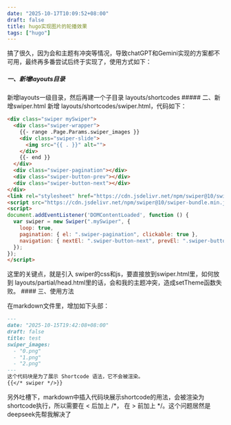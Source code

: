 ```yaml
---
date: "2025-10-17T10:09:52+08:00"
draft: false
title: hugo实现图片的轮播效果
tags: ["hugo"]
---
```


搞了很久，因为会和主题有冲突等情况，导致chatGPT和Gemini实现的方案都不可用，最终再多番尝试后终于实现了，使用方式如下：
<!--more-->
##### 一、新增layouts目录

新增layouts一级目录，然后再建一个子目录 layouts/shortcodes
\##### 二、新增swiper.html
新增 layouts/shortcodes/swiper.html，代码如下：

``` html
<div class="swiper mySwiper">
  <div class="swiper-wrapper">
    {{- range .Page.Params.swiper_images }}
    <div class="swiper-slide">
      <img src="{{ . }}" alt="">
    </div>
    {{- end }}
  </div>
  <div class="swiper-pagination"></div>
  <div class="swiper-button-prev"></div>
  <div class="swiper-button-next"></div>
</div>
<link rel="stylesheet" href="https://cdn.jsdelivr.net/npm/swiper@10/swiper-bundle.min.css" />
<script src="https://cdn.jsdelivr.net/npm/swiper@10/swiper-bundle.min.js"></script>
<script>
document.addEventListener('DOMContentLoaded', function () {
  var swiper = new Swiper(".mySwiper", {
    loop: true,
    pagination: { el: ".swiper-pagination", clickable: true },
    navigation: { nextEl: ".swiper-button-next", prevEl: ".swiper-button-prev" },
  });
});
</script>
```

这里的关键点，就是引入 swiper的css和js，要直接放到swiper.html里，如何放到 layouts/partial/head.html里的话，会和我的主题冲突，造成setTheme函数失败。
\#### 三、使用方法

在markdown文件里，增加如下头部：

```markdown
---
date: "2025-10-15T19:42:08+08:00"
draft: false
title: test
swiper_images:
  - "0.png"
  - "1.png"
  - "2.png"
---
这个代码块是为了展示 Shortcode 语法，它不会被渲染。
{{</* swiper */>}}
```

另外吐槽下，markdown中插入代码块展示shortcode的用法，会被渲染为shortcode执行，所以需要在 < 后加上 /*， 在 > 前加上 */。这个问题居然是deepseek先帮我解决了